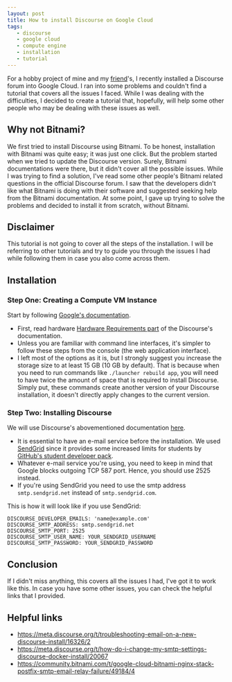 ```yaml
---
layout: post
title: How to install Discourse on Google Cloud
tags: 
   - discourse
   - google cloud
   - compute engine
   - installation
   - tutorial
---
```


For a hobby project of mine and my [friend](https://github.com/bekorn)'s, I recently installed a Discourse forum into Google Cloud. I ran into some problems and couldn't find a tutorial that covers all the issues I faced. While I was dealing with the difficulties, I decided to create a tutorial that, hopefully, will help some other people who may be dealing with these issues as well.

## Why not Bitnami?

We first tried to install Discourse using Bitnami. To be honest, installation with Bitnami was quite easy; it was just one click. But the problem started when we tried to update the Discourse version. Surely, Bitnami documentations were there, but it didn't cover all the possible issues. While I was trying to find a solution, I've read some other people's Bitnami related questions in the official Discourse forum. I saw that the developers didn't like what Bitnami is doing with their software and suggested seeking help from the Bitnami documentation. At some point, I gave up trying to solve the problems and decided to install it from scratch, without Bitnami.

## Disclaimer

This tutorial is not going to cover all the steps of the installation. I will be referring to other tutorials and try to guide you through the issues I had while following them in case you also come across them.

## Installation

### Step One: Creating a Compute VM Instance

Start by following [Google's documentation](https://cloud.google.com/compute/docs/instances/create-start-instance). 

* First, read hardware [Hardware Requirements part](https://github.com/discourse/discourse/blob/master/docs/INSTALL.md#hardware-requirements) of the Discourse's documentation.
* Unless you are familiar with command line interfaces, it's simpler to follow these steps from the console (the web application interface).
* I left most of the options as it is, but I strongly suggest you increase the storage size to at least 15 GB (10 GB by default). That is because when you need to run commands like `./launcher rebuild app`, you will need to have twice the amount of space that is required to install Discourse. Simply put, these commands create another version of your Discourse installation, it doesn't directly apply changes to the current version.

### Step Two: Installing Discourse
We will use Discourse's abovementioned documentation [here](https://github.com/discourse/discourse/blob/master/docs/INSTALL-cloud.md#create-new-cloud-server).

* It is essential to have an e-mail service before the installation. We used [SendGrid](https://sendgrid.com/) since it provides some increased limits for students by [GitHub's student developer pack](https://education.github.com/pack).
* Whatever e-mail service you're using, you need to keep in mind that Google blocks outgoing TCP 587 port. Hence, you should use 2525 instead. 
* If you're using SendGrid you need to use the smtp address `smtp.sendgrid.net` instead of `smtp.sendgrid.com`.

This is how it will look like if you use SendGrid:
```
DISCOURSE_DEVELOPER_EMAILS: 'name@example.com'
DISCOURSE_SMTP_ADDRESS: smtp.sendgrid.net
DISCOURSE_SMTP_PORT: 2525
DISCOURSE_SMTP_USER_NAME: YOUR_SENDGRID_USERNAME
DISCOURSE_SMTP_PASSWORD: YOUR_SENDGRID_PASSWORD
```

## Conclusion
If I didn't miss anything, this covers all the issues I had, I've got it to work like this. In case you have some other issues, you can check the helpful links that I provided.

## Helpful links
* <https://meta.discourse.org/t/troubleshooting-email-on-a-new-discourse-install/16326/2>
* <https://meta.discourse.org/t/how-do-i-change-my-smtp-settings-discourse-docker-install/20067>
* <https://community.bitnami.com/t/google-cloud-bitnami-nginx-stack-postfix-smtp-email-relay-failure/49184/4>





